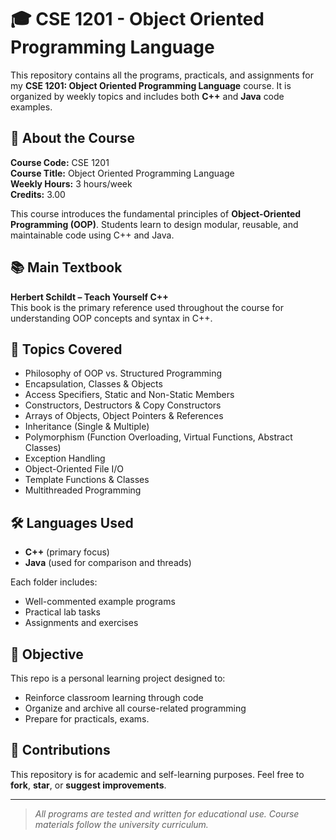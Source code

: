 # 🎓 CSE 1201 - Object Oriented Programming Language

This repository contains all the programs, practicals, and assignments for my **CSE 1201: Object Oriented Programming Language** course. It is organized by weekly topics and includes both **C++** and **Java** code examples.

## 📘 About the Course

**Course Code:** CSE 1201  
**Course Title:** Object Oriented Programming Language  
**Weekly Hours:** 3 hours/week  
**Credits:** 3.00  

This course introduces the fundamental principles of **Object-Oriented Programming (OOP)**. Students learn to design modular, reusable, and maintainable code using C++ and Java.

## 📚 Main Textbook

**Herbert Schildt – Teach Yourself C++**  
This book is the primary reference used throughout the course for understanding OOP concepts and syntax in C++.

## 🧠 Topics Covered

- Philosophy of OOP vs. Structured Programming
- Encapsulation, Classes & Objects
- Access Specifiers, Static and Non-Static Members
- Constructors, Destructors & Copy Constructors
- Arrays of Objects, Object Pointers & References
- Inheritance (Single & Multiple)
- Polymorphism (Function Overloading, Virtual Functions, Abstract Classes)
- Exception Handling
- Object-Oriented File I/O
- Template Functions & Classes
- Multithreaded Programming

## 🛠 Languages Used

- **C++** (primary focus)
- **Java** (used for comparison and threads)


Each folder includes:
- Well-commented example programs
- Practical lab tasks
- Assignments and exercises

## 🎯 Objective

This repo is a personal learning project designed to:
- Reinforce classroom learning through code
- Organize and archive all course-related programming
- Prepare for practicals, exams.

## 🤝 Contributions

This repository is for academic and self-learning purposes. Feel free to **fork**, **star**, or **suggest improvements**.

---

> _All programs are tested and written for educational use. Course materials follow the university curriculum._
